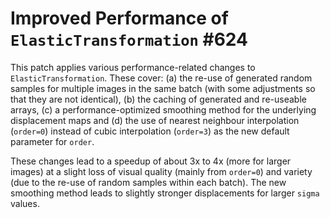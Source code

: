 # Improved Performance of `ElasticTransformation` #624

This patch applies various performance-related changes to
`ElasticTransformation`. These cover: (a) the re-use of
generated random samples for multiple images in the same
batch (with some adjustments so that they are not identical),
(b) the caching of generated and re-useable arrays,
(c) a performance-optimized smoothing method for the
underlying displacement maps and (d) the use of nearest
neighbour interpolation (`order=0`) instead of cubic
interpolation (`order=3`) as the new default parameter
for `order`.

These changes lead to a speedup of about 3x to 4x (more
for larger images) at a slight loss of visual
quality (mainly from `order=0`) and variety (due to the
re-use of random samples within each batch).
The new smoothing method leads to slightly stronger
displacements for larger `sigma` values.
